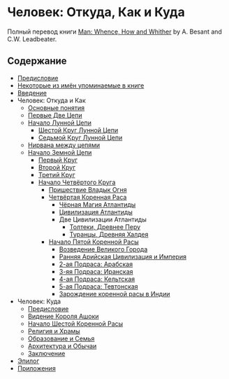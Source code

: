 # Человек: Откуда, Как и Куда

Полный перевод книги [Man: Whence, How and Whither](https://archive.org/details/manwhencehowandw031919mbp) by A. Besant and C.W. Leadbeater.

## Содержание

- [Предисловие](/ru/00.foreword)
- [Некоторые из имён упоминаемые в книге](/ru/00.characters)
- [Введение](/ru/01.introduction)
- Человек: Откуда и Как
  - [Основные понятия](/ru/01.preliminaries)
  - [Первые Две Цепи](/ru/02.1st-and-2nd-chains)
  - [Начало Лунной Цепи](/ru/03.early-moon-chain)
    - [Шестой Круг Лунной Цепи](/ru/04.6th-moon-round)
    - [Седьмой Круг Лунной Цепи](/ru/05.7th-moon-round)
  - [Нирвана между цепями](/ru/06.0.interchain-nirvana)
  - [Начало Земной Цепи](/ru/06.early-earth-chain)
    - [Первый Круг](/ru/07.1st-round)
    - [Второй Круг](/ru/07.2nd-round)
    - [Третий Круг](/ru/07.3rd-round)
    - [Начало Четвёртого Круга](/ru/07.4th-round)
      - [Пришествие Владык Огня](/ru/07.lords-of-fire)
      - [Четвёртая Коренная Раса](/ru/08.4th-root-race)
        - [Чёрная Магия Атлантиды](/ru/10.atlantean-black-magic)
        - [Цивилизация Атлантиды](/ru/11.atlantean-civilization)
        - Две Цивилизации Атлантиды
          - [Толтеки, Древнее Перу](/ru/12.tolteks-ancient-peru)
          - [Туранцы, Древняя Халдея](/ru/13.turanians-ancient-chaldea)
      - [Начало Пятой Коренной Расы](/ru/14.5th-root-race)
        - [Возведение Великого Города](/ru/15.the-great-city)
        - [Ранняя Арийская Цивилизация и Империя](/ru/16.1-aryans)
        - [2-ая Подраса: Арабская](/ru/16.2-arabians)
        - [3-яя Подраса: Иранская](/ru/16.3-iranians)
        - [4-ая Подраса: Кельтская](/ru/16.4-celts)
        - [5-ая Подраса: Тевтонская](/ru/16.5-teutons)
        - [Зарождение коренной расы в Индии](/ru/16.root-stock)
- Человек: Куда
  - [Предисловие](/ru/20.6th-root-race-intro)
  - [Видение Короля Ашоки](/ru/21.king-ashoka-vision)
  - [Начало Шестой Коренной Расы](/ru/23.early-6th-root-race)
  - [Религия и Храмы](/ru/24.religion-and-temples)
  - [Образование и Семья](/ru/25.education-and-family)
  - [Архитектура и Обычаи](/ru/26.architecture-and-customs)
  - [Заключение](/ru/conclusion)
- [Эпилог](/ru/epilogue)
- [Приложения](/ru/appendix)
